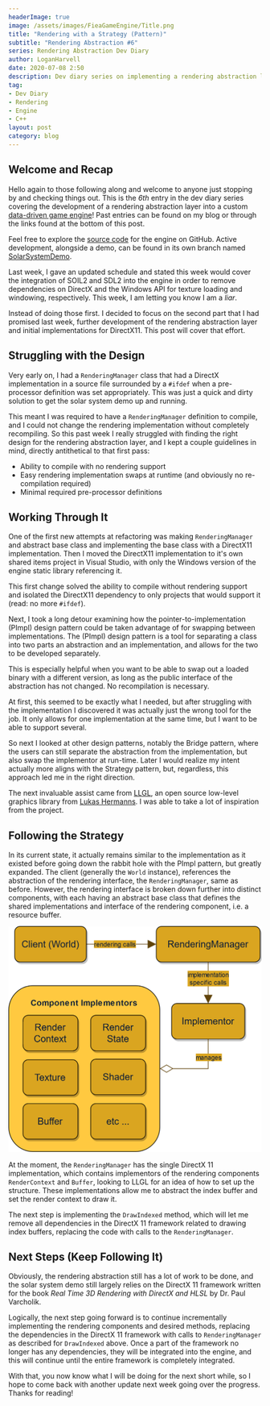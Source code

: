 ```yaml
---
headerImage: true
image: /assets/images/FieaGameEngine/Title.png
title: "Rendering with a Strategy (Pattern)"
subtitle: "Rendering Abstraction #6"
series: Rendering Abstraction Dev Diary
author: LoganHarvell
date: 2020-07-08 2:50
description: Dev diary series on implementing a rendering abstraction layer within a custom game engine.
tag:
- Dev Diary
- Rendering
- Engine
- C++
layout: post
category: blog
---
```


## Welcome and Recap

Hello again to those following along and welcome to anyone just stopping by and checking things out. This is the *6th* entry in the dev diary series covering the development of a rendering abstraction layer into a custom [data-driven game engine](/fiea-game-engine)! Past entries can be found on my blog or through the links found at the bottom of this post.

Feel free to explore the [source code](https://github.com/LoganTHarvell/FieaGameEngine) for the engine on GitHub. Active development, alongside a demo, can be found in its own branch named [SolarSystemDemo](https://github.com/LoganTHarvell/FieaGameEngine/tree/SolarSystemDemo).

Last week, I gave an updated schedule and stated this week would cover the integration of SOIL2 and SDL2 into the engine in order to remove dependencies on DirectX and the Windows API for texture loading and windowing, respectively. This week, I am letting you know I am a *liar*.

Instead of doing those first. I decided to focus on the second part that I had promised last week, further development of the rendering abstraction layer and initial implementations for DirectX11. This post will cover that effort.

## Struggling with the Design

Very early on, I had a `RenderingManager` class that had a DirectX implementation in a source file surrounded by a `#ifdef` when a pre-processor definition was set appropriately. This was just a quick and dirty solution to get the solar system demo up and running.

This meant I was required to have a `RenderingManager` definition to compile, and I could not change the rendering implementation without completely recompiling. So this past week I really struggled with finding the right design for the rendering abstraction layer, and I kept a couple guidelines in mind, directly antithetical to that first pass:

- Ability to compile with no rendering support
- Easy rendering implementation swaps at runtime (and obviously no re-compilation required)
- Minimal required pre-processor definitions

## Working Through It

One of the first new attempts at refactoring was making `RenderingManager` and abstract base class and implementing the base class with a DirectX11 implementation. Then I moved the DirectX11 implementation to it's own shared items project in Visual Studio, with only the Windows version of the engine static library referencing it.

This first change solved the ability to compile without rendering support and isolated the DirectX11 dependency to only projects that would support it (read: no more `#ifdef`).

Next, I took a long detour examining how the pointer-to-implementation (PImpl) design pattern could be taken advantage of for swapping between implementations. The (PImpl) design pattern is a tool for separating a class into two parts an abstraction and an implementation, and allows for the two to be developed separately.

This is especially helpful when you want to be able to swap out a loaded binary with a different version, as long as the public interface of the abstraction has not changed. No recompilation is necessary.

At first, this seemed to be exactly what I needed, but after struggling with the implementation I discovered it was actually just the wrong tool for the job. It only allows for one implementation at the same time, but I want to be able to support several.

So next I looked at other design patterns, notably the Bridge pattern, where the users can still separate the abstraction from the implementation, but also swap the implementor at run-time. Later I would realize my intent actually more aligns with the Strategy pattern, but, regardless, this approach led me in the right direction.

The next invaluable assist came from [LLGL](https://github.com/LukasBanana/LLGL), an open source low-level graphics library from [Lukas Hermanns](https://lukas-hermanns.info/). I was able to take a lot of inspiration from the project.

## Following the Strategy

In its current state, it actually remains similar to the implementation as it existed before going down the rabbit hole with the PImpl pattern, but greatly expanded. The client (generally the `World` instance), references the abstraction of the rendering interface, the `RenderingManager`, same as before. However, the rendering interface is broken down further into distinct components, with each having an abstract base class that defines the shared implementations and interface of the rendering component, i.e. a resource buffer.

![Rendering Abstraction](/assets/images/FieaGameEngine/RenderingAbstraction.png)

At the moment, the `RenderingManager` has the single DirectX 11 implementation, which contains implementors of the rendering components `RenderContext` and `Buffer`, looking to LLGL for an idea of how to set up the structure. These implementations allow me to abstract the index buffer and set the render context to draw it.

The next step is implementing the `DrawIndexed` method, which will let me remove all dependencies in the DirectX 11 framework related to drawing index buffers, replacing the code with calls to the `RenderingManager`.

## Next Steps (Keep Following It)

Obviously, the rendering abstraction still has a lot of work to be done, and the solar system demo still largely relies on the DirectX 11 framework written for the book *Real Time 3D Rendering with DirectX and HLSL* by Dr. Paul Varcholik.

Logically, the next step going forward is to continue incrementally implementing the rendering components and desired methods, replacing the dependencies in the DirectX 11 framework with calls to `RenderingManager` as described for `DrawIndexed` above. Once a part of the framework no longer has any dependencies, they will be integrated into the engine, and this will continue until the entire framework is completely integrated.

With that, you now know what I will be doing for the next short while, so I hope to come back with another update next week going over the progress. Thanks for reading!
